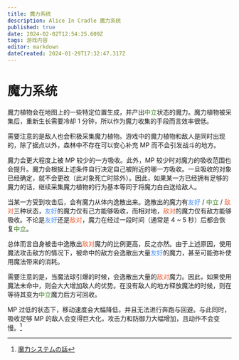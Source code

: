 ```yaml
---
title: 魔力系统
description: Alice In Cradle 魔力系统
published: true
date: 2024-02-02T12:54:25.609Z
tags: 游戏内容
editor: markdown
dateCreated: 2024-01-29T17:32:47.317Z
---
```


[^1]: [魔力システムの話](https://fantia.jp/posts/308120)
# 魔力系统

魔力植物会在地图上的一些特定位置生成，并产出<span style="color: #377e22;">中立</span>状态的魔力。魔力植物被采集后，重新生长需要冷却 1 分钟，所以作为魔力收集的手段而言效率很低。

需要注意的是敌人也会积极采集魔力植物。游戏中的魔力植物和敌人是同时出现的，除了据点以外，森林中不存在可以安心补充 MP 而不会引发战斗的地方。

魔力会更大程度上被 MP 较少的一方吸收。此外，MP 较少时对魔力的吸收范围也会提升。魔力会根据上述条件自行决定自己被附近的哪一方吸收。一旦吸收的对象已经确定，就不会更改（此对象死亡时除外）。因此，如果某一方已经拥有足够的魔力的话，继续采集魔力植物的行为基本等同于将魔力白白送给敌人。

当某一方受到攻击后，会有魔力从体内逸散出来。逸散出的魔力有<span style="color: #458ef7;">友好</span> / <span style="color: #377e22;">中立</span> / <span style="color: #ec5f35">敌对</span>三种状态，<span style="color: #458ef7;">友好</span>的魔力仅有己方能够吸收，而相对地，<span style="color: #ec5f35;">敌对</span>的魔力仅有敌方能够吸收。不论是<span style="color: #458ef7;">友好</span>还是<span style="color: #ec5f35;">敌对</span>，魔力在经过一段时间（通常是 4 ~ 5 秒）后都会恢复<span style="color: #377e22;">中立</span>。

总体而言自身被击中逸散出<span style="color: #ec5f35">敌对</span>魔力的比例更高，反之亦然。由于上述原因，使用魔法攻击敌方的情况下，被命中的敌方会逸散出大量<span style="color: #458ef7;">友好</span>的魔力，甚至可能弥补使用魔法带来的消耗。

需要注意的是，当魔法球引爆的时候，会逸散出大量的<span style="color: #ec5f35;">敌对</span>魔力。因此，如果使用魔法未命中，则会大大增加敌人的优势。在没有敌人的地方释放魔法的时候，则在等待其变为<span style="color: #377e22;">中立</span>魔力后方可回收。

MP 过低的状态下，移动速度会大幅降低，并且无法进行奔跑与回避。与此同时，吸收足够 MP 的敌人会变得巨大化，攻击力和防御力大幅增加，且动作不会变慢。[^1]